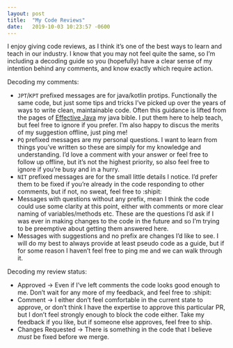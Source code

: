 ```yaml
---
layout: post
title:  "My Code Reviews"
date:   2019-10-03 10:23:57 -0600
---
```


I enjoy giving code reviews, as I think it’s one of the best ways to learn and teach in our industry. I know that you may not feel quite the same, so I’m including a decoding guide so you (hopefully) have a clear sense of my intention behind any comments, and know exactly which require action. 

Decoding my comments:
* `JPT`/`KPT` prefixed messages are for java/kotlin protips. Functionally the same code, but just some tips and tricks I’ve picked up over the years of ways to write clean, maintainable code. Often this guidance is lifted from the pages of [Effective Java](https://www.amazon.com/Effective-Java-Joshua-Bloch/dp/0134685997) my java bible. I put them here to help teach, but feel free to ignore if you prefer. I’m also happy to discus the merits of my suggestion offline, just ping me!
* `PQ` prefixed messages are my personal questions. I want to learn from things you’ve written so these are simply for my knowledge and understanding. I’d love a comment with your answer or feel free to follow up offline, but it’s not the highest priority, so also feel free to ignore if you’re busy and in a hurry.
* `NIT` prefixed messages are for the small little details I notice. I’d prefer them to be fixed if you’re already in the code responding to other comments, but if not, no sweat, feel free to :shipit:
* Messages with questions without any prefix, mean I think the code could use some clarity at this point, either with comments or more clear naming of variables/methods etc. These are the questions I’d ask if I was ever in making changes to the code in the future and so I’m trying to be preemptive about getting them answered here. 
* Messages with suggestions and no prefix are changes I’d like to see. I will do my best to always provide at least pseudo code as a guide, but if for some reason I haven’t feel free to ping me and we can walk through it. 

Decoding my review status:
* Approved -> Even if I’ve left comments the code looks good enough to me. Don’t wait for any more of my feedback, and feel free to :shipit:
* Comment -> I either don’t feel comfortable in the current state to approve, or don’t think I have the expertise to approve this particular PR, but I don’t feel strongly enough to block the code either. Take my feedback if you like, but if someone else approves, feel free to ship.
* Changes Requested -> There is something in the code that I believe _must_ be fixed before we merge. 
